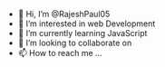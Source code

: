 - 👋 Hi, I’m @RajeshPaul05
- 👀 I’m interested in web Development
- 🌱 I’m currently learning JavaScript
- 💞️ I’m looking to collaborate on 
- 📫 How to reach me ...

<!---
RajeshPaul05/RajeshPaul05 is a ✨ special ✨ repository because its `README.md` (this file) appears on your GitHub profile.
You can click the Preview link to take a look at your changes.
--->
